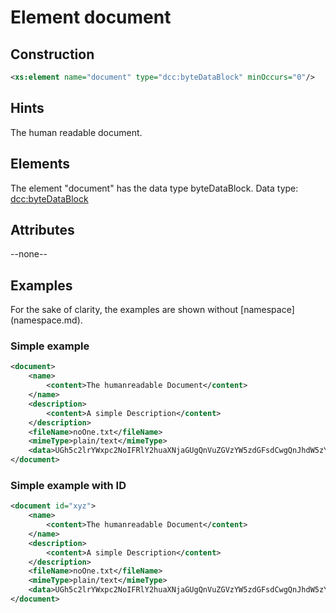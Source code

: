 # Element document


## Construction
```xml
<xs:element name="document" type="dcc:byteDataBlock" minOccurs="0"/>
```

## Hints
The human readable document.

## Elements
The element "document" has the data type byteDataBlock.
Data type: [dcc:byteDataBlock](complexTypes/byteDataBlock.md)

## Attributes
--none--

## Examples
For the sake of clarity, the examples are shown without [namespace] (namespace.md).

### Simple example
```xml
<document>
    <name>
        <content>The humanreadable Document</content>
    </name>
    <description>
        <content>A simple Description</content>
    </description>
    <fileName>noOne.txt</fileName>
    <mimeType>plain/text</mimeType>
    <data>UGh5c2lrYWxpc2NoIFRlY2huaXNjaGUgQnVuZGVzYW5zdGFsdCwgQnJhdW5zY2h3ZWlnLCBEZXV0c2NobGFuZCwgYWxleGFuZGVyLnNjaGVpYm5lckBwdGIuZGU=</data>
</document>
```            

### Simple example with ID 
```xml
<document id="xyz">
    <name>
        <content>The humanreadable Document</content>
    </name>
    <description>
        <content>A simple Description</content>
    </description>
    <fileName>noOne.txt</fileName>
    <mimeType>plain/text</mimeType>
    <data>UGh5c2lrYWxpc2NoIFRlY2huaXNjaGUgQnVuZGVzYW5zdGFsdCwgQnJhdW5zY2h3ZWlnLCBEZXV0c2NobGFuZCwgYWxleGFuZGVyLnNjaGVpYm5lckBwdGIuZGU=</data>
</document>
```            

